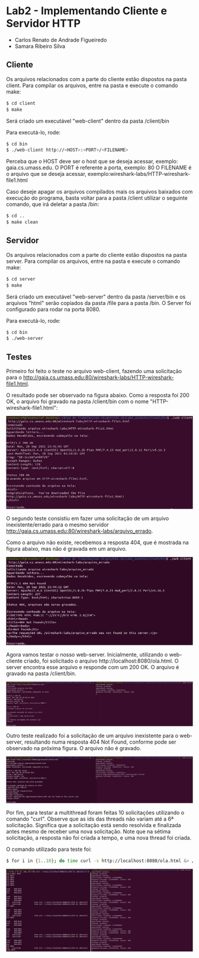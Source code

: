 # Lab2 - Implementando Cliente e Servidor HTTP

- Carlos Renato de Andrade Figueiredo
- Samara Ribeiro Silva

## Cliente

Os arquivos relacionados com a parte do cliente estão dispostos na pasta client.
Para compilar os arquivos, entre na pasta e execute o comando make:

```bash
$ cd client
$ make
```

Será criado um executável "web-client" dentro da pasta /client/bin

Para executá-lo, rode:

```bash
$ cd bin
$ ./web-client http://<HOST>:<PORT>/<FILENAME>
```
Perceba que o HOST deve ser o host que se deseja acessar, exemplo: gaia.cs.umass.edu.
O PORT é referente a porta, exemplo: 80
O FILENAME é o arquivo que se deseja acessar, exemplo:wireshark-labs/HTTP-wireshark-file1.html

Caso deseje apagar os arquivos compilados mais os arquivos baixados com execução do programa, basta voltar para a pasta /client utilizar o seguinte comando, que irá deletar a pasta /bin:

```bash
$ cd ..
$ make clean
```

## Servidor

Os arquivos relacionados com a parte do cliente estão dispostos na pasta server.
Para compilar os arquivos, entre na pasta e execute o comando make:

```bash
$ cd server
$ make
```

Será criado um executável "web-server" dentro da pasta /server/bin e os arquivos "html" serão copiados da pasta /file para a pasta /bin.
O Server foi configurado para rodar na porta 8080.

Para executá-lo, rode:

```bash
$ cd bin
$ ./web-server
```

## Testes

Primeiro foi feito o teste no arquivo web-client, fazendo uma solicitação para o http://gaia.cs.umass.edu:80/wireshark-labs/HTTP-wireshark-file1.html.

O resultado pode ser observado na figura abaixo. Como a resposta foi 200 OK, o arquivo foi gravado na pasta /client/bin com o nome "HTTP-wireshark-file1.html":

![alt text](https://github.com/renatocraf/CES-35/blob/ae37b94942a6bdbd8d3549c236463f3fbe874f50/Lab2_sockets/img_readme/client_gaia_cs_umass.png)

O segundo teste consistiu em fazer uma solicitação de um arquivo inexistente/errado para o mesmo servidor http://gaia.cs.umass.edu:80/wireshark-labs/arquivo_errado.

Como o arquivo não existe, recebemos a resposta 404, que é mostrada na figura abaixo, mas não é gravada em um arquivo.

![alt text](https://github.com/renatocraf/CES-35/blob/ae37b94942a6bdbd8d3549c236463f3fbe874f50/Lab2_sockets/img_readme/cliente_arquivo_errado_gaia.png)

Agora vamos testar o nosso web-server. Inicialmente, utilizando o web-cliente criado, foi solicitado o arquivo http://localhost:8080/ola.html. O server encontra esse arquivo e responde com um 200 OK. O arquivo é gravado na pasta /client/bin.

![alt text](https://github.com/renatocraf/CES-35/blob/ae37b94942a6bdbd8d3549c236463f3fbe874f50/Lab2_sockets/img_readme/server_solic_cliente.png)

Outro teste realizado foi a solicitação de um arquivo inexistente para o web-server, resultando numa resposta 404 Not Found, conforme pode ser observado na próxima figura. O arquivo não é gravado.

![alt text](https://github.com/renatocraf/CES-35/blob/ae37b94942a6bdbd8d3549c236463f3fbe874f50/Lab2_sockets/img_readme/servidor_solic_client_fail.png)

Por fim, para testar a multithread foram feitas 10 solicitações utilizando o comando "curl". Observe que as ids das threads não variam até a 6ª solicitação. Significa que a solicitação está sendo resolvida e finalizada antes mesmo de receber uma nova solicitação. Note que na sétima solicitação, a resposta não foi criada a tempo, e uma nova thread foi criada.

O comando utilizado para teste foi:

```bash
$ for i in {1..10}; do time curl -s http://localhost:8080/ola.html &> /dev/null & sleep 0.001; done
```

![alt text](https://github.com/renatocraf/CES-35/blob/ae37b94942a6bdbd8d3549c236463f3fbe874f50/Lab2_sockets/img_readme/server_solic_curl.png)



